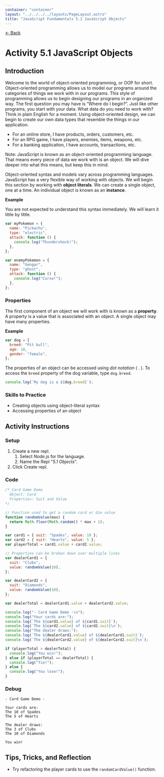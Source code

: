 ```yaml
---
container: "container"
layout: "../../../../layouts/PageLayout.astro"
title: "JavaScript Fundamentals 5.1 JavaScript Objects"
---
```


[← Back](/comp-sci/javascript/)

# Activity 5.1 JavaScript Objects

## Introduction

Welcome to the world of object-oriented programming, or OOP for short. Object-oriented programming allows us to model our programs around the categories of things we work with in our programs. This style of programming allows us to begin designing our programs in an organized way. The first question you may have is “Where do I begin?”. Just like other programs, you start with your data. What data do you need to work with? Think in plain English for a moment. Using object-oriented design, we can begin to create our own data types that resemble the things in our application.

- For an online store, I have products, orders, customers, etc.
- For an RPG game, I have players, enemies, items, weapons, etc.
- For a banking application, I have accounts, transactions, etc.

Note: JavaScript is known as an object-oriented programming language. That means every piece of data we work with is an object. We will dive deeper into what this means, but keep this in mind.

Object-oriented syntax and models vary across programming languages. JavaScript has a very flexible way of working with objects. We will begin this section by working with **object literals**. We can create a single object, one at a time. An individual object is known as an **instance**.

**Example**

You are not expected to understand this syntax immediately. We will learn it little by little.

```js
var myPokemon = {
  name: "Pickachu",
  type: "electric",
  attack: function () {
    console.log("Thundershock!");
  },
};

var enemyPokemon = {
  name: "Gengar",
  type: "ghost",
  attack: function () {
    console.log("Curse!");
  },
};
```

### Properties

The first component of an object we will work with is known as a **property**. A property is a value that is associated with an object. A single object may have many properties.

**Example**

```js
var dog = {
  breed: "Pit bull",
  age: 10,
  gender: "female",
};
```

The properties of an object can be accessed using _dot notation_ ( . ). To access the `breed` property of the dog variable, type `dog.breed`.

```js
console.log(`My dog is a ${dog.breed}`);
```

### Skills to Practice

- Creating objects using object-literal syntax
- Accessing properties of an object

## Activity Instructions

### Setup

1. Create a new repl.
   1. Select _Node.js_ for the language.
   2. Name the Repl "_5.1 Objects_".
2. Click Create repl.

### Code

```javascript
/* Card Game Demo
  Object: Card
  Properties: Suit and Value
*/

// Function used to get a random card or die value
function randomValue(max) {
  return Math.floor(Math.random() * max + 1);
}

var card1 = { suit: "Spades", value: 10 };
var card2 = { suit: "Hearts", value: 5 };
var playerTotal = card1.value + card2.value;

// Properties can be broken down over multiple lines
var dealerCard1 = {
  suit: "Clubs",
  value: randomValue(10),
};

var dealerCard2 = {
  suit: "Diamonds",
  value: randomValue(10),
};

var dealerTotal = dealerCard1.value + dealerCard2.value;

console.log("- Card Game Demo -\n");
console.log("Your cards are:");
console.log(`The ${card1.value} of ${card1.suit}`);
console.log(`The ${card2.value} of ${card2.suit}\n`);
console.log("The dealer draws:");
console.log(`The ${dealerCard1.value} of ${dealerCard1.suit}`);
console.log(`The ${dealerCard2.value} of ${dealerCard2.suit}\n`);

if (playerTotal > dealerTotal) {
  console.log("You win!");
} else if (playerTotal == dealerTotal) {
  console.log("Tie!");
} else {
  console.log("You lose!");
}
```

### Debug

```
- Card Game Demo -

Your cards are:
The 10 of Spades
The 5 of Hearts

The dealer draws:
The 3 of Clubs
The 10 of Diamonds

You win!
```

## Tips, Tricks, and Reflection

- Try refactoring the player cards to use the `randomCardValue()` function.
